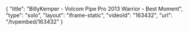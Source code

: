 {
    "title": "BillyKemper - Volcom Pipe Pro 2013 Warrior - Best Moment",
    "type": "solo",
    "layout": "iframe-static",
    "videoId": "163432",
    "url": "\/tvpembed\/163432"
}
